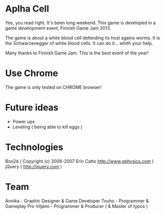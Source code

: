 Aplha Cell
=========

Yes, you read right. It's been long weekend. This game is developed in a game development event, Finnish Game Jam 2013.

The game is about a white blood cell defending its host agains worms. It is the Schwarzenegger of white blood cells. It can do it... whith your help.

Many thanks to Finnish Game Jam. This is the best event of the year!


Use Chrome
=====

The game is only tested on CHROME browser!


Future ideas
===

* Power ups
* Leveling ( being able to kill eggs )

Technologies
===
Box2d ( Copyright (c) 2006-2007 Erin Catto http://www.gphysics.com )
jQuery ( http://jquery.com )

Team
===
Annika - Graphic Designer & Game Developer
Touho - Programmer & Gameplay Pro
Viljami - Programmer & Producer ( & Master of typos )

